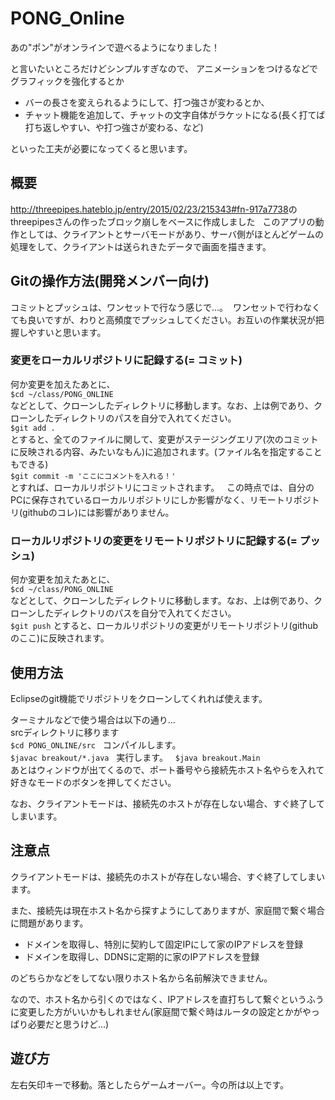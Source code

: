 # PONG_Online
あの"ポン"がオンラインで遊べるようになりました！

と言いたいところだけどシンプルすぎなので、
アニメーションをつけるなどでグラフィックを強化するとか
* バーの長さを変えられるようにして、打つ強さが変わるとか、
* チャット機能を追加して、チャットの文字自体がラケットになる(長く打てば打ち返しやすい、や打つ強さが変わる、など)

といった工夫が必要になってくると思います。

## 概要
<http://threepipes.hateblo.jp/entry/2015/02/23/215343#fn-917a7738>のthreepipesさんの作ったブロック崩しをベースに作成しました
  
このアプリの動作としては、クライアントとサーバモードがあり、サーバ側がほとんどゲームの処理をして、クライアントは送られきたデータで画面を描きます。

## Gitの操作方法(開発メンバー向け)
コミットとプッシュは、ワンセットで行なう感じで...。  ワンセットで行わなくても良いですが、わりと高頻度でプッシュしてください。お互いの作業状況が把握しやすいと思います。  
### 変更をローカルリポジトリに記録する(= コミット)
何か変更を加えたあとに、  
`$cd ~/class/PONG_ONLINE`  
などとして、クローンしたディレクトリに移動します。なお、上は例であり、クローンしたディレクトリのパスを自分で入れてください。  
`$git add .`  
とすると、全てのファイルに関して、変更がステージングエリア(次のコミットに反映される内容、みたいなもん)に追加されます。(ファイル名を指定することもできる)  
`$git commit -m 'ここにコメントを入れる！'`  
とすれば、ローカルリポジトリにコミットされます。  
この時点では、自分のPCに保存されているローカルリポジトリにしか影響がなく、リモートリポジトリ(githubのコレ)には影響がありません。

### ローカルリポジトリの変更をリモートリポジトリに記録する(= プッシュ)
何か変更を加えたあとに、  
`$cd ~/class/PONG_ONLINE`  
などとして、クローンしたディレクトリに移動します。なお、上は例であり、クローンしたディレクトリのパスを自分で入れてください。  
`$git push`
とすると、ローカルリポジトリの変更がリモートリポジトリ(githubのここ)に反映されます。  


## 使用方法
Eclipseのgit機能でリポジトリをクローンしてくれれば使えます。  

ターミナルなどで使う場合は以下の通り...  
srcディレクトリに移ります  
`$cd PONG_ONLINE/src`   
コンパイルします。  
`$javac breakout/*.java`   
実行します。  
`$java breakout.Main`  
あとはウィンドウが出てくるので、ポート番号やら接続先ホスト名やらを入れて好きなモードのボタンを押してください。  
  
なお、クライアントモードは、接続先のホストが存在しない場合、すぐ終了してしまいます。  

## 注意点
クライアントモードは、接続先のホストが存在しない場合、すぐ終了してしまいます。

また、接続先は現在ホスト名から探すようにしてありますが、家庭間で繋ぐ場合に問題があります。
* ドメインを取得し、特別に契約して固定IPにして家のIPアドレスを登録
* ドメインを取得し、DDNSに定期的に家のIPアドレスを登録

のどちらかなどをしてない限りホスト名から名前解決できません。

なので、ホスト名から引くのではなく、IPアドレスを直打ちして繋ぐというふうに変更した方がいいかもしれません(家庭間で繋ぐ時はルータの設定とかがやっぱり必要だと思うけど...)

## 遊び方
左右矢印キーで移動。落としたらゲームオーバー。今の所は以上です。
